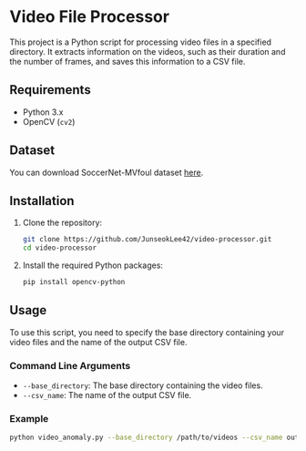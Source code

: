 # Video File Processor

This project is a Python script for processing video files in a specified directory. It extracts information on the videos, such as their duration and the number of frames, and saves this information to a CSV file.

## Requirements

- Python 3.x
- OpenCV (`cv2`)

## Dataset

You can download SoccerNet-MVfoul dataset [here](https://github.com/SoccerNet/sn-mvfoul).

## Installation

1. Clone the repository:
    ```sh
    git clone https://github.com/JunseokLee42/video-processor.git
    cd video-processor
    ```

2. Install the required Python packages:
    ```sh
    pip install opencv-python
    ```

## Usage

To use this script, you need to specify the base directory containing your video files and the name of the output CSV file.

### Command Line Arguments

- `--base_directory`: The base directory containing the video files.
- `--csv_name`: The name of the output CSV file.

### Example

```sh
python video_anomaly.py --base_directory /path/to/videos --csv_name output.csv
